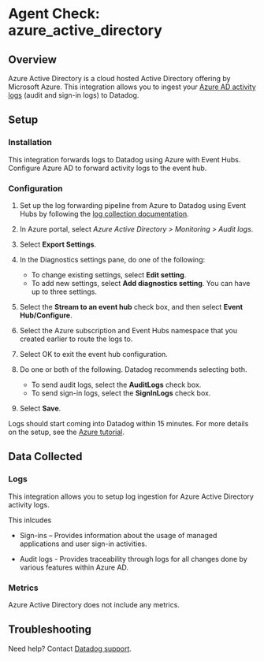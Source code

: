 # Agent Check: azure_active_directory

## Overview

Azure Active Directory is a cloud hosted Active Directory offering by Microsoft Azure.
This integration allows you to ingest your [Azure AD activity logs][1] (audit and sign-in logs) to Datadog.

## Setup

### Installation

This integration forwards logs to Datadog using Azure with Event Hubs. Configure Azure AD to forward activity logs to the event hub.

### Configuration

1. Set up the log forwarding pipeline from Azure to Datadog using Event Hubs by following the [log collection documentation][2].

2. In Azure portal, select _Azure Active Directory > Monitoring > Audit logs_.
   
3. Select **Export Settings**.

4. In the Diagnostics settings pane, do one of the following:

   - To change existing settings, select **Edit setting**.
   - To add new settings, select **Add diagnostics setting**. You can have up to three settings.

5. Select the **Stream to an event hub** check box, and then select **Event Hub/Configure**.

6. Select the Azure subscription and Event Hubs namespace that you created earlier to route the logs to.
   
7. Select OK to exit the event hub configuration.

8. Do one or both of the following. Datadog recommends selecting both.

   - To send audit logs, select the **AuditLogs** check box.
   - To send sign-in logs, select the **SignInLogs** check box.
  
9. Select **Save**.

Logs should start coming into Datadog within 15 minutes.
For more details on the setup, see the [Azure tutorial][3].

## Data Collected

### Logs

This integration allows you to setup log ingestion for Azure Active Directory activity logs.

This inlcudes

   - Sign-ins – Provides information about the usage of managed applications and user sign-in activities.

   - Audit logs - Provides traceability through logs for all changes done by various features within Azure AD.  

### Metrics

Azure Active Directory does not include any metrics.

## Troubleshooting

Need help? Contact [Datadog support][4].

[1]: https://docs.microsoft.com/en-us/azure/active-directory/reports-monitoring/overview-reports#activity-reports
[2]: https://docs.datadoghq.com/integrations/azure/?tab=eventhub#log-collection
[3]: https://docs.microsoft.com/en-us/azure/active-directory/reports-monitoring/tutorial-azure-monitor-stream-logs-to-event-hub
[4]: https://docs.datadoghq.com/help
